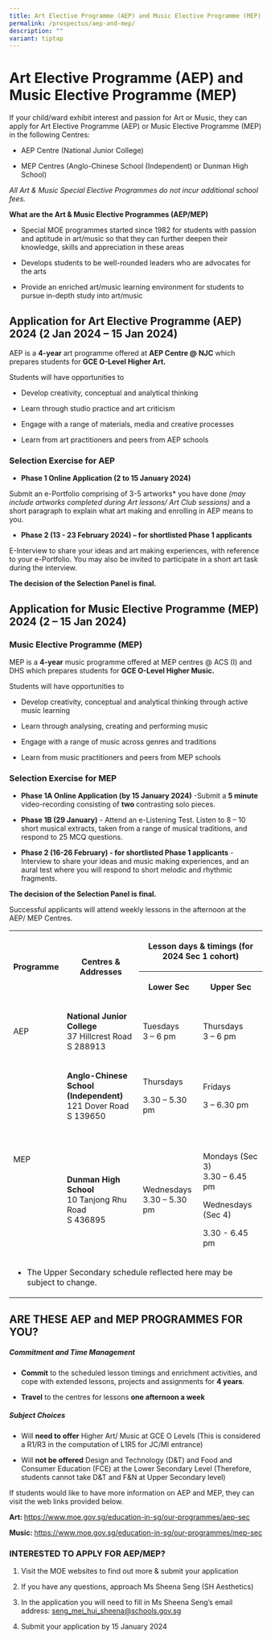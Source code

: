 ```yaml
---
title: Art Elective Programme (AEP) and Music Elective Programme (MEP)
permalink: /prospectus/aep-and-mep/
description: ""
variant: tiptap
---
```

<h1>Art Elective Programme (AEP) and Music Elective Programme (MEP)</h1><p>If your child/ward exhibit interest and passion for Art or Music, they can apply for Art Elective Programme (AEP) or Music Elective Programme (MEP) in the following Centres:</p><ul data-tight="true" class="tight"><li><p>AEP Centre (National Junior College)</p></li><li><p>MEP Centres (Anglo-Chinese School (Independent) or Dunman High School)</p></li></ul><p><em>All Art &amp; Music Special Elective Programmes do not incur additional school fees.</em></p><p><strong>What are the Art &amp; Music Elective Programmes (AEP/MEP)</strong></p><ul data-tight="true" class="tight"><li><p>Special MOE programmes started since 1982 for students with passion and aptitude in art/music so that they can further deepen their knowledge, skills and appreciation in these areas</p></li><li><p>Develops students to be well-rounded leaders who are advocates for the arts</p></li><li><p>Provide an enriched art/music learning environment for students to pursue in-depth study into art/music</p></li></ul><h2><strong>Application for Art Elective Programme (AEP) 2024 (2 Jan 2024 – 15 Jan 2024)</strong></h2><p>AEP is a <strong>4-year</strong> art programme offered at <strong>AEP Centre @ NJC</strong> which prepares students for <strong>GCE O-Level Higher Art.</strong></p><p>Students will have opportunities to</p><ul data-tight="true" class="tight"><li><p>Develop creativity, conceptual and analytical thinking</p></li><li><p>Learn through studio practice and art criticism</p></li><li><p>Engage with a range of materials, media and creative processes</p></li><li><p>Learn from art practitioners and peers from AEP schools</p></li></ul><p></p><h3><strong>Selection Exercise for AEP</strong></h3><ul data-tight="true" class="tight"><li><p><strong>Phase 1 Online Application (2 to 15 January 2024)</strong></p></li></ul><p>Submit an e-Portfolio comprising of 3-5 artworks* you have done <em>(may include artworks completed during Art lessons/ Art Club sessions)</em> and a short paragraph to explain what art making and enrolling in AEP means to you.</p><ul data-tight="true" class="tight"><li><p><strong>Phase 2 (13 - 23 February 2024) – for shortlisted Phase 1 applicants</strong></p></li></ul><p>E-Interview to share your ideas and art making experiences, with reference to your e-Portfolio. You may also be invited to participate in a short art task during the interview.</p><p><strong>The decision of the Selection Panel is final.</strong></p><p></p><h2><strong>Application for Music Elective Programme (MEP) 2024 (2 – 15 Jan 2024)</strong></h2><h3>Music Elective Programme (MEP)</h3><p>MEP is a <strong>4-year</strong> music programme offered at MEP centres @ ACS (I) and DHS which prepares students for <strong>GCE O-Level Higher Music.</strong></p><p>Students will have opportunities to</p><ul data-tight="true" class="tight"><li><p>Develop creativity, conceptual and analytical thinking through active music learning</p></li><li><p>Learn through analysing, creating and performing music</p></li><li><p>Engage with a range of music across genres and traditions</p></li><li><p>Learn from music practitioners and peers from MEP schools</p></li></ul><h3><strong>Selection Exercise for MEP</strong></h3><ul data-tight="true" class="tight"><li><p><strong>Phase 1A Online Application (by 15 January 2024)</strong> -Submit a <strong>5 minute</strong> video-recording consisting of <strong>two </strong>contrasting solo pieces.</p></li><li><p><strong>Phase 1B (29 January)</strong> - Attend an e-Listening Test. Listen to 8 – 10 short musical extracts, taken from a range of musical traditions, and respond to 25 MCQ questions.</p></li><li><p><strong>Phase 2 (16-26 February) - for shortlisted Phase 1 applicants</strong> - Interview to share your ideas and music making experiences, and an aural test where you will respond to short melodic and rhythmic fragments.</p></li></ul><p><strong>The decision of the Selection Panel is final.</strong></p><p></p><p>Successful applicants will attend weekly lessons in the afternoon at the AEP/ MEP Centres.</p><table><tbody><tr><th rowspan="2" colspan="1"><p>Programme</p></th><th rowspan="2" colspan="1"><p>Centres &amp; Addresses</p></th><th rowspan="1" colspan="2"><p>Lesson days &amp; timings (for 2024 Sec 1 cohort)</p></th></tr><tr><th rowspan="1" colspan="1"><p>Lower Sec</p></th><th rowspan="1" colspan="1"><p>Upper Sec</p></th></tr><tr><td rowspan="1" colspan="1"><p>AEP</p></td><td rowspan="1" colspan="1"><p><strong>National Junior College</strong><br>37 Hillcrest Road S 288913</p></td><td rowspan="1" colspan="1"><p>Tuesdays<br>3 – 6 pm</p></td><td rowspan="1" colspan="1"><p>Thursdays<br>3 – 6 pm</p></td></tr><tr><td rowspan="3" colspan="1"><p>MEP</p></td><td rowspan="1" colspan="1"><p><strong>Anglo-Chinese School (Independent)</strong><br>121 Dover Road S 139650</p></td><td rowspan="1" colspan="1"><p>Thursdays</p><p>3.30 – 5.30 pm</p></td><td rowspan="1" colspan="1"><p>Fridays</p><p>3 – 6.30 pm</p></td></tr><tr><td rowspan="1" colspan="1"><p></p></td><td rowspan="1" colspan="1"><p></p></td><td rowspan="1" colspan="1"><p></p></td></tr><tr><td rowspan="1" colspan="1"><p><strong>Dunman High School</strong><br>10 Tanjong Rhu Road<br>S 436895</p></td><td rowspan="1" colspan="1"><p>Wednesdays<br>3.30 – 5.30 pm</p></td><td rowspan="1" colspan="1"><p>Mondays (Sec 3)<br>3.30 – 6.45 pm</p><p></p><p>Wednesdays (Sec 4)</p><p>3.30 - 6.45 pm</p></td></tr><tr><td rowspan="1" colspan="4"><ul data-tight="true" class="tight"><li><p>The Upper Secondary schedule reflected here may be subject to change.</p></li></ul></td></tr></tbody></table><h2><strong>ARE THESE AEP and MEP PROGRAMMES FOR YOU?</strong></h2><h5><strong>Commitment and Time Management</strong></h5><ul data-tight="true" class="tight"><li><p><strong>Commit</strong>&nbsp;to the scheduled lesson timings and enrichment activities, and cope with extended lessons, projects and assignments for&nbsp;<strong>4 years</strong>.</p></li><li><p><strong>Travel</strong>&nbsp;to the centres for lessons&nbsp;<strong>one afternoon a week</strong></p></li></ul><h5><strong>Subject Choices</strong></h5><ul data-tight="true" class="tight"><li><p>Will&nbsp;<strong>need to offer</strong>&nbsp;Higher Art/ Music at GCE O Levels (This is considered a R1/R3 in the computation of L1R5 for JC/MI entrance)</p></li><li><p>Will&nbsp;<strong>not be offered</strong>&nbsp;Design and Technology (D&amp;T) and Food and Consumer Education (FCE) at the Lower Secondary Level (Therefore, students cannot take D&amp;T and F&amp;N at Upper Secondary level)</p></li></ul><p>If students would like to have more information on AEP and MEP, they can visit the web links provided below.</p><p><strong>Art: </strong><a href="https://www.moe.gov.sg/education-in-sg/our-programmes/aep-sec" rel="noopener noreferrer nofollow" target="_blank">https://www.moe.gov.sg/education-in-sg/our-programmes/aep-sec</a></p><p><strong>Music: </strong><a href="https://www.moe.gov.sg/education-in-sg/our-programmes/mep-sec" rel="noopener noreferrer nofollow" target="_blank">https://www.moe.gov.sg/education-in-sg/our-programmes/mep-sec</a></p><p></p><h3>INTERESTED TO APPLY FOR AEP/MEP?</h3><ol data-tight="true" class="tight"><li><p>Visit the MOE websites to find out more &amp; submit your application</p></li><li><p>If you have any questions, approach Ms Sheena Seng (SH Aesthetics)</p></li><li><p>In the application you will need to fill in Ms Sheena Seng’s email address: <a href="mailto:seng_mei_hui_sheena@schools.gov.sg" rel="noopener noreferrer nofollow" target="_blank">seng_mei_hui_sheena@schools.gov.sg</a></p></li><li><p>Submit your application by 15 January 2024</p></li></ol><p></p>